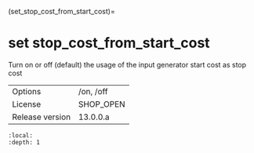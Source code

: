 (set_stop_cost_from_start_cost)=
# set stop_cost_from_start_cost
Turn on or off (default) the usage of the input generator start cost as stop cost

|   |   |
|---|---|
|Options|/on, /off|
|License|SHOP_OPEN|
|Release version|13.0.0.a|

```{contents}
:local:
:depth: 1
```





